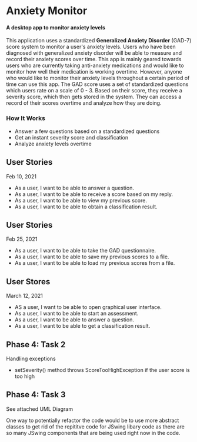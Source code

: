 # Anxiety Monitor

#### A desktop app to monitor anxiety levels

This application uses a standardized **Generalized Anxiety Disorder** (GAD-7) score system to monitor a user's anxiety
levels. Users who have been diagnosed with generalized anxiety disorder will be able to measure and record their
anxiety scores over time. This app is mainly geared towards users who are currently taking anti-anxiety medications
and would like to monitor how well their medication is working overtime. However, anyone who would like to monitor their
anxiety levels throughout a certain period of time can use this app. The GAD score uses a set of standardized questions 
which users rate on a scale of 0 - 3. Based on their score, they receive a severity score, which then gets stored in the 
system. They can access a record of their scores overtime and analyze how they are doing.

### How It Works
* Answer a few questions based on a standardized questions
* Get an instant severity score and classification
* Analyze anxiety levels overtime

## User Stories
Feb 10, 2021
* As a user, I want to be able to answer a question.
* As a user, I want to be able to receive a score based on my reply.
* As a user, I want to be able to view my previous score.
* As a user, I want to be able to obtain a classification result.

## User Stories
Feb 25, 2021
* As a user, I want to be able to take the GAD questionnaire.
* As a user, I want to be able to save my previous scores to a file.
* As a user, I want to be able to load my previous scores from a file.

## User Stores
March 12, 2021
* AS a user, I want to be able to open graphical user interface.
* As a user, I want to be able to start an assessment.
* As a user, I want to be able to answer a question.
* As a user, I want to be able to get a classification result.

## Phase 4: Task 2
Handling exceptions
* setSeverity() method throws ScoreTooHighException if the user score is too high

## Phase 4: Task 3
See attached UML Diagram

One way to potentially refactor the code would be to use more abstract classes
to get rid of the repititve code for JSwing libary code as there are so many
JSwing components that are being used right now in the code.